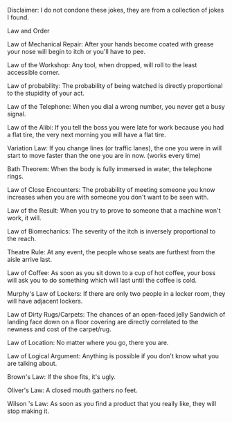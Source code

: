 Disclaimer: I do not condone these jokes, they are from a collection of jokes I found.

Law and Order

Law of Mechanical Repair:
After your hands become coated with grease your nose will begin to itch or you'll have to pee. 

Law of the Workshop:
Any tool, when dropped, will roll to the least accessible corner. 

Law of probability:
The probability of being watched is directly proportional to the stupidity of your act. 

Law of the Telephone:
When you dial a wrong number, you never get a busy signal. 

Law of the Alibi:
If you tell the boss you were late for work because you had a flat tire, the very next morning you will have a flat tire. 

Variation Law:
If you change lines (or traffic lanes), the one you were in will start to move faster than the one you are in now. (works every time) 

Bath Theorem:
When the body is fully immersed in water, the telephone rings. 

Law of Close Encounters: 
The probability of meeting someone you know increases when you are with someone you don't want to be seen with. 

Law of the Result:
When you try to prove to someone that a machine won't work, it will. 

Law of Biomechanics:
The severity of the itch is inversely proportional to the reach. 

Theatre Rule:
At any event, the people whose seats are furthest from the aisle arrive last. 

Law of Coffee:
As soon as you sit down to a cup of hot coffee, your boss will ask you to do something which will last until the coffee is cold. 

Murphy's Law of Lockers:
If there are only two people in a locker room, they will have adjacent lockers. 

Law of Dirty Rugs/Carpets:
The chances of an open-faced jelly Sandwich of landing face down on a floor covering are directly correlated to the newness and cost of the carpet/rug. 

Law of Location:
No matter where you go, there you are. 

Law of Logical Argument:
Anything is possible if you don't know what you are talking about. 

Brown's Law: 
If the shoe fits, it's ugly. 

Oliver's Law:
A closed mouth gathers no feet. 

Wilson 's Law:
As soon as you find a product that you really like, they will stop making it.

